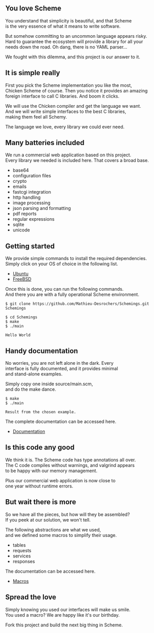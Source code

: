 You love Scheme
---------------
You understand that simplicity is beautiful, and that Scheme  
is the very essence of what it means to write software.

But somehow committing to an uncommon language appears risky.  
Hard to guarantee the ecosystem will provide a library for all your  
needs down the road. Oh dang, there is no YAML parser...

We fought with this dilemma, and this project is our answer to it.

It is simple really
-------------------
First you pick the Scheme implementation you like the most,  
Chicken Scheme of course. Then you notice it provides an amazing  
foreign interface to call C libraries. And boom it clicks.

We will use the Chicken compiler and get the language we want.  
And we will write simple interfaces to the best C libraries,  
making them feel all Schemy.

The language we love, every library we could ever need.

Many batteries included
-----------------------
We run a commercial web application based on this project.  
Every library we needed is included here. That covers a broad base.

- base64
- configuration files
- crypto
- emails
- fastcgi integration
- http handling
- image processing
- json parsing and formatting
- pdf reports
- regular expressions
- sqlite
- unicode

Getting started
---------------
We provide simple commands to install the required dependencies.  
Simply click on your OS of choice in the following list.

- [Ubuntu](./documentation/procedures/installing-dependencies-ubuntu.md)
- [FreeBSD](.)

Once this is done, you can run the following commands.  
And there you are with a fully operational Scheme environment.

    $ git clone https://github.com/Mathieu-Desrochers/Schemings.git Schemings

    $ cd Schemings
    $ make
    $ ./main

    Hello World

Handy documentation
-------------------
No worries, you are not left alone in the dark. Every  
interface is fully documented, and it provides minimal  
and stand-alone examples.

Simply copy one inside source/main.scm,  
and do the make dance.

    $ make
    $ ./main

    Result from the chosen example.

The complete documentation can be accessed here.

- [Documentation](./documentation/units/)

Is this code any good
---------------------
We think it is. The Scheme code has type annotations all over.  
The C code compiles without warnings, and valgrind appears  
to be happy with our memory management.

Plus our commercial web application is now close to  
one year without runtime errors.

But wait there is more
----------------------
So we have all the pieces, but how will they be assembled?  
If you peek at our solution, we won't tell.

The following abstractions are what we used,  
and we defined some macros to simplify their usage.

- tables
- requests
- services
- responses

The documentation can be accessed here.

- [Macros](./documentation/macros/)

Spread the love
---------------
Simply knowing you used our interfaces will make us smile.  
You used a macro? We are happy like it's our birthday.

Fork this project and build the next big thing in Scheme.
